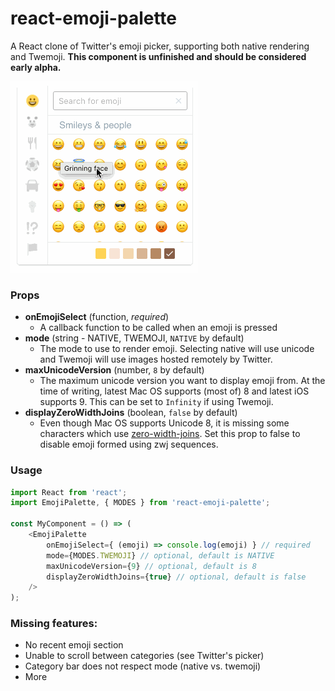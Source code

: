 # react-emoji-palette
A React clone of Twitter's emoji picker, supporting both native rendering and Twemoji. **This component is unfinished and should be considered early alpha.**

![](https://github.com/soutar/react-emoji-palette/blob/master/react-emoji-palette.gif)

### Props

* **onEmojiSelect** (function, *required*)
  * A callback function to be called when an emoji is pressed
* **mode** (string - NATIVE, TWEMOJI, `NATIVE` by default)
  * The mode to use to render emoji. Selecting native will use unicode and Twemoji will use images hosted remotely by Twitter.
* **maxUnicodeVersion** (number, `8` by default)
  * The maximum unicode version you want to display emoji from. At the time of writing, latest Mac OS supports (most of) 8 and latest iOS supports 9. This can be set to `Infinity` if using Twemoji.
* **displayZeroWidthJoins** (boolean, `false` by default)
  * Even though Mac OS supports Unicode 8, it is missing some characters which use [zero-width-joins](http://unicode.org/emoji/charts/emoji-zwj-sequences.html). Set this prop to false to disable emoji formed using zwj sequences.

### Usage

```js
import React from 'react';
import EmojiPalette, { MODES } from 'react-emoji-palette';

const MyComponent = () => (
    <EmojiPalette
        onEmojiSelect={ (emoji) => console.log(emoji) } // required
        mode={MODES.TWEMOJI} // optional, default is NATIVE
        maxUnicodeVersion={9} // optional, default is 8
        displayZeroWidthJoins={true} // optional, default is false
    />
);

```
### Missing features:

* No recent emoji section
* Unable to scroll between categories (see Twitter's picker)
* Category bar does not respect mode (native vs. twemoji)
* More
